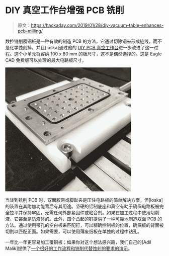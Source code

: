 # DIY 真空工作台增强 PCB 铣削

> 原文：<https://hackaday.com/2019/01/28/diy-vacuum-table-enhances-pcb-milling/>

数控铣削覆铜板是一种有效的制造 PCB 的方法，它通过切除铜来形成迹线，而不是化学蚀刻掉，并且[loska]通过他的 [DIY PCB 真空工作台](https://www.thingiverse.com/thing:3320072)进一步改进了这一过程。这个小单元将容纳 100 x 80 mm 的板尺寸，这不是偶然选择的。这是 Eagle CAD 免费版可以处理的最大电路板尺寸。

![](img/59f5b4578036f68cdd4939a61ed163b9.png)

当谈到铣削 PCB 时，双面胶带或脚趾夹是压住电路板的简单解决方案，但[loska]的装置在其附加功能背后有其用途。坚硬的铝制底座和真空有助于确保电路板被完全拉平并保持牢固，无需任何外部紧固件或粘合剂。如果在加工过程中使用切削液，它甚至是防液体的。此外，四个凸起的钉提供了一种可靠地制造双面 PCB 的方法。通过使用带孔的空白板来匹配钉，可以精确控制板的位置，确保板的背面被切割以匹配正面。如果需要，可以使用薄废纸板在单独的过程中钻孔。

一年比一年更容易加工覆铜板；如果你对这个想法感兴趣，我们自己的[Adil Malik]提供了[一个很好的工作流程和铣削代替蚀刻的要求的演示](https://hackaday.com/2018/01/04/guide-why-etch-when-you-can-mill/)。